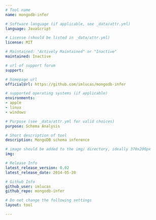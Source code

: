 ```yaml
---
# Tool name
name: mongodb-infer

# Software language (if applicable, see _data/attr.yml)
language: JavaScript

# License (should be listed in _data/attr.yml)
license: MIT

# Maintained: "Actively Maintained" or "Inactive"
maintained: Inactive

# url of support forum
support: 

# homepage url
officialUrl: https://github.com/imlucas/mongodb-infer

# supported operating systems (if applicable)
environments:
- apple
- linux
- windows

# Purpose (see _data/attr.yml for valid choices)
purpose: Schema Analysis

# Short description of tool
description: MongoDB schema inference

# image should be added to the img/ directory, ideally 370x200px
img: 

# Release Info
latest_release_version: 0.02
latest_release_date: 2014-05-20

# Github Info
github_user: imlucas
github_repo: mongodb-infer

# Do not change the following settings
layout: tool

---
```


